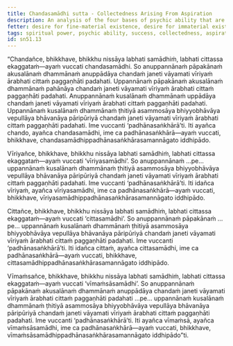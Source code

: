 ```yaml
---
title: Chandasamādhi sutta - Collectedness Arising From Aspiration
description: An analysis of the four bases of psychic ability that are endowed with collectedness arising from aspiration, energy, mind, and investigation.
fetter: desire for fine-material existence, desire for immaterial existence, conceit, restlessness, ignorance
tags: spiritual power, psychic ability, success, collectedness, aspiration, persistence, energy, mind, investigation, reflection, close examination, sn, sn45-56, sn51
id: sn51.13
---
```


“Chandañce, bhikkhave, bhikkhu nissāya labhati samādhiṁ, labhati cittassa ekaggataṁ—ayaṁ vuccati chandasamādhi. So anuppannānaṁ pāpakānaṁ akusalānaṁ dhammānaṁ anuppādāya chandaṁ janeti vāyamati vīriyaṁ ārabhati cittaṁ paggaṇhāti padahati. Uppannānaṁ pāpakānaṁ akusalānaṁ dhammānaṁ pahānāya chandaṁ janeti vāyamati vīriyaṁ ārabhati cittaṁ paggaṇhāti padahati. Anuppannānaṁ kusalānaṁ dhammānaṁ uppādāya chandaṁ janeti vāyamati vīriyaṁ ārabhati cittaṁ paggaṇhāti padahati. Uppannānaṁ kusalānaṁ dhammānaṁ ṭhitiyā asammosāya bhiyyobhāvāya vepullāya bhāvanāya pāripūriyā chandaṁ janeti vāyamati vīriyaṁ ārabhati cittaṁ paggaṇhāti padahati. Ime vuccanti ‘padhānasaṅkhārā’ti. Iti ayañca chando, ayañca chandasamādhi, ime ca padhānasaṅkhārā—ayaṁ vuccati, bhikkhave, chandasamādhippadhānasaṅkhārasamannāgato iddhipādo.

Vīriyañce, bhikkhave, bhikkhu nissāya labhati samādhiṁ, labhati cittassa ekaggataṁ—ayaṁ vuccati ‘vīriyasamādhi’. So anuppannānaṁ …pe… uppannānaṁ kusalānaṁ dhammānaṁ ṭhitiyā asammosāya bhiyyobhāvāya vepullāya bhāvanāya pāripūriyā chandaṁ janeti vāyamati vīriyaṁ ārabhati cittaṁ paggaṇhāti padahati. Ime vuccanti ‘padhānasaṅkhārā’ti. Iti idañca vīriyaṁ, ayañca vīriyasamādhi, ime ca padhānasaṅkhārā—ayaṁ vuccati, bhikkhave, vīriyasamādhippadhānasaṅkhārasamannāgato iddhipādo.

Cittañce, bhikkhave, bhikkhu nissāya labhati samādhiṁ, labhati cittassa ekaggataṁ—ayaṁ vuccati ‘cittasamādhi’. So anuppannānaṁ pāpakānaṁ …pe… uppannānaṁ kusalānaṁ dhammānaṁ ṭhitiyā asammosāya bhiyyobhāvāya vepullāya bhāvanāya pāripūriyā chandaṁ janeti vāyamati vīriyaṁ ārabhati cittaṁ paggaṇhāti padahati. Ime vuccanti ‘padhānasaṅkhārā’ti. Iti idañca cittaṁ, ayañca cittasamādhi, ime ca padhānasaṅkhārā—ayaṁ vuccati, bhikkhave, cittasamādhippadhānasaṅkhārasamannāgato iddhipādo.

Vīmaṁsañce, bhikkhave, bhikkhu nissāya labhati samādhiṁ, labhati cittassa ekaggataṁ—ayaṁ vuccati ‘vīmaṁsāsamādhi’. So anuppannānaṁ pāpakānaṁ akusalānaṁ dhammānaṁ anuppādāya chandaṁ janeti vāyamati vīriyaṁ ārabhati cittaṁ paggaṇhāti padahati …pe… uppannānaṁ kusalānaṁ dhammānaṁ ṭhitiyā asammosāya bhiyyobhāvāya vepullāya bhāvanāya pāripūriyā chandaṁ janeti vāyamati vīriyaṁ ārabhati cittaṁ paggaṇhāti padahati. Ime vuccanti ‘padhānasaṅkhārā’ti. Iti ayañca vīmaṁsā, ayañca vīmaṁsāsamādhi, ime ca padhānasaṅkhārā—ayaṁ vuccati, bhikkhave, vīmaṁsāsamādhippadhānasaṅkhārasamannāgato iddhipādo”ti.
